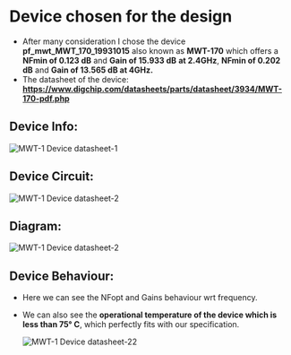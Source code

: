  # **Device chosen for the design**
 - After many consideration I chose the device **pf_mwt_MWT_170_19931015** also known as **MWT-170**	which offers a **NFmin of 0.123 dB** and **Gain	of 15.933 dB** **at 2.4GHz**,	**NFmin of 0.202 dB**	and **Gain	of 13.565 dB at 4GHz.**
 - The datasheet of the device: **https://www.digchip.com/datasheets/parts/datasheet/3934/MWT-170-pdf.php**
  
 ## **Device Info:**
   
  ![MWT-1 Device datasheet-1](https://github.com/chennakeshavadasa/2.4-GHz-LNA-using-Keysight-ADS/assets/123294639/a55ae7e9-4341-42cb-9a3e-cbd551bcb890)

 ## **Device Circuit:**

   ![MWT-1 Device datasheet-2](https://github.com/chennakeshavadasa/2.4-GHz-LNA-using-Keysight-ADS/assets/123294639/b87d48d9-d769-410c-9d17-d8fc529ae63d)

 ## Diagram:

   ![MWT-1 Device datasheet-2](https://github.com/chennakeshavadasa/2.4-GHz-LNA-using-Keysight-ADS/assets/123294639/3fe71434-0934-4685-abe4-b46827e6b2ae)

## Device Behaviour:
 - Here we can see the NFopt and Gains behaviour wrt frequency.
 - We can also see the **operational temperature of the device which is less than 75° C**, which perfectly fits with our specification.

   ![MWT-1 Device datasheet-22](https://github.com/chennakeshavadasa/2.4-GHz-LNA-using-Keysight-ADS/assets/123294639/1bf6c1dd-d839-4201-a44b-e1ceb6ab1d8c)




